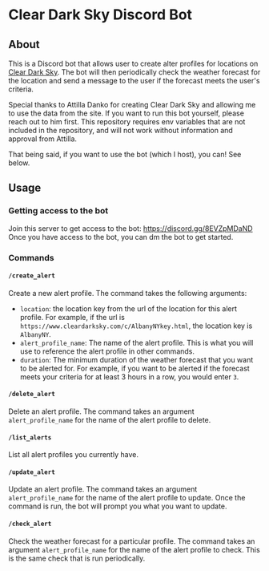 # Clear Dark Sky Discord Bot

## About

This is a Discord bot that allows user to create alter profiles for locations 
on [Clear Dark Sky](https://www.cleardarksky.com/csk/). The bot will then
periodically check the weather forecast for the location and send a message
to the user if the forecast meets the user's criteria.

Special thanks to Attilla Danko for creating Clear Dark Sky and allowing me to
use the data from the site. If you want to run this bot yourself, please 
reach out to him first. This repository requires env variables that are not
included in the repository, and will not work without information and approval
from Attilla.

That being said, if you want to use the bot (which I host), you can! See below.

## Usage

### Getting access to the bot

Join this server to get access to the bot: https://discord.gg/8EVZpMDaND
Once you have access to the bot, you can dm the bot to get started.

### Commands

#### `/create_alert`
Create a new alert profile. The command takes the following arguments:
- `location`: the location key from the url of the location for this alert profile. For example, if the url is `https://www.cleardarksky.com/c/AlbanyNYkey.html`, the location key is `AlbanyNY`.
- `alert_profile_name`: The name of the alert profile. This is what you will use to reference the alert profile in other commands.
- `duration`: The minimum duration of the weather forecast that you want to be alerted for. For example, if you want to be alerted if the forecast meets your criteria for at least 3 hours in a row, you would enter `3`.

#### `/delete_alert`
Delete an alert profile. The command takes an argument `alert_profile_name` for the name of the alert profile to delete.

#### `/list_alerts`
List all alert profiles you currently have.

#### `/update_alert`
Update an alert profile. The command takes an argument `alert_profile_name` for the name of the alert profile to update. Once the command is run, the bot will prompt you what you want to update.

#### `/check_alert`
Check the weather forecast for a particular profile. The command takes an argument `alert_profile_name` for the name of the alert profile to check. This is the same check that is run periodically.
